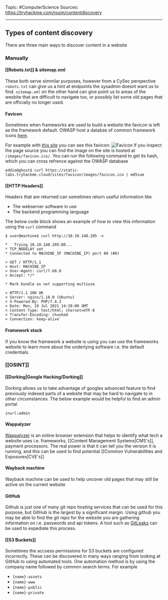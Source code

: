 Topic: #ComputerScience 
Sources: https://tryhackme.com/room/contentdiscovery

---

## Types of content discovery
There are three main ways to discover content in a website

### Manually
#### [[Robots.txt]] & sitemap.xml
These both serve simmilar purposes, however from a CySec perspective `robots.txt` can give us a hint at endpoints the sysadmin doesnt want us to find. `sitemap.xml` on the other hand can give point us to areas of the wesbite that are difficult to navigate too, or possibly list some old pages that are officially no longer used.

#### Favicon
Sometimes when frameworks are used to build a website the favicon is left as the framework default. OWASP host a databse of common framework icons [here](https://wiki.owasp.org/index.php/OWASP_favicon_database).

For example with [this site](https://static-labs.tryhackme.cloud/sites/favicon/) you can see this favicon: ![Favicon](https://static-labs.tryhackme.cloud/sites/favicon/images/favicon.ico) If you inspect the page source you can find the image on the site is hosted at `/images/favicon.ico/`. You can run the following command to get its hash, which you can cross refrence against the OWASP database
```
eddie@ghost$ curl https://static-labs.tryhackme.cloud/sites/favicon/images/favicon.ico | md5sum
```
#### [[HTTP Headers]]
Headers that are returned can sometimes return useful information like
- The webserver software in use
- The backend programming language

The below code block shows an example of how to view this information using the `curl` command
```
$ user@machine$ curl http://10.10.148.205 -v

*   Trying 10.10.148.205:80...
* TCP_NODELAY set
* Connected to MACHINE_IP (MACHINE_IP) port 80 (#0)
 
> GET / HTTP/1.1
> Host: MACHINE_IP
> User-Agent: curl/7.68.0
> Accept: */*

* Mark bundle as not supporting multiuse

< HTTP/1.1 200 OK
< Server: nginx/1.18.0 (Ubuntu)
< X-Powered-By: PHP/7.4.3
< Date: Mon, 19 Jul 2021 14:39:09 GMT
< Content-Type: text/html; charset=UTF-8
< Transfer-Encoding: chunked
< Connection: keep-alive`
```
#### Framework stack
If you know the framework a website is using you can use the frameworks website to learn more about the underlying software i.e. the default credentials.

### [[OSINT]]
#### [[Dorking|Google Hacking/Dorking]]
Dorking allows us to take advantage of googles advanced feature to find previously indexed parts of a website that may be hard to navigate to in other circumstances. The below example would be helpful to find an admin portal
```
inurl:admin
```
#### Wappalyzer
[Wappalyzer](https://www.wappalyzer.com) is an online browser extension that helps to identify what tech a website uses i.e. frameworks, [[Content Management Systems|CMS's]], payment processors. The real power is that it can tell you the version it is running, and this can be used to find potential [[Common Vulnerabilities and Exposures|CVE's]]

#### Wayback machine
Wayback machine can be used to help uncover old pages that may still be active on the current website

#### GitHub
Github is just one of many git repo hosting services that can be used for this purpose, but GitHub is the largest by a significant margin. Using github you may be able to find the git repo for the website you are gathering information on i.e. passwords and api tokens. A tool such as [GitLeaks](https://github.com/gitleaks/gitleaks) can be used to expediate this process.

#### [[S3 Buckets]]
Sometimes the accsess permissions for S3 buckets are configured incorrectly. These can be discovered in many ways ranging from looking at GitHub to using automated tools. One automation method is by using the company name followed by common search terms. For example
- `{name}-assets`
- `{name}-www`
- `{name}-public`
- `{name}-private`